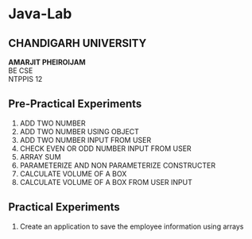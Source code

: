 # Java-Lab
## CHANDIGARH UNIVERSITY

<b>AMARJIT PHEIROIJAM </b><br />
BE CSE <br />
NTPPIS 12 <br />

## Pre-Practical Experiments
1. ADD TWO NUMBER
2. ADD TWO NUMBER USING OBJECT
3. ADD TWO NUMBER INPUT FROM USER
4. CHECK EVEN OR ODD NUMBER INPUT FROM USER
6. ARRAY SUM
7. PARAMETERIZE AND NON PARAMETERIZE CONSTRUCTER
8. CALCULATE VOLUME OF A BOX
9. CALCULATE VOLUME OF A BOX FROM USER INPUT

## Practical Experiments
1. Create an application to save the employee information using arrays
